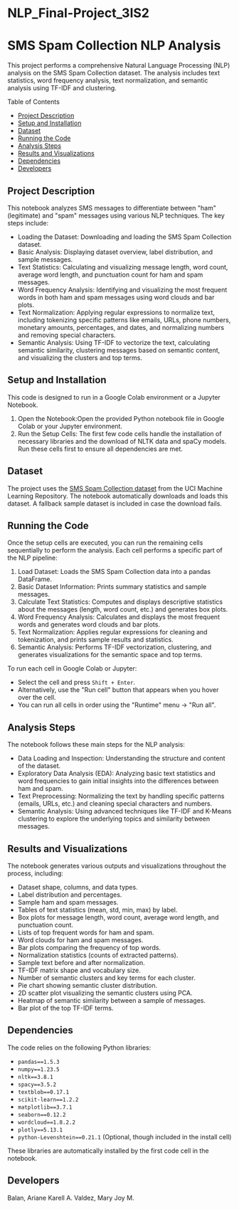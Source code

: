 # NLP_Final-Project_3IS2
# SMS Spam Collection NLP Analysis

This project performs a comprehensive Natural Language Processing (NLP) analysis on the SMS Spam Collection dataset. The analysis includes text statistics, word frequency analysis, text normalization, and semantic analysis using TF-IDF and clustering.

Table of Contents
- [Project Description](#project-description)
- [Setup and Installation](#setup-and-installation)
- [Dataset](#dataset)
- [Running the Code](#running-the-code)
- [Analysis Steps](#analysis-steps)
- [Results and Visualizations](#results-and-visualizations)
- [Dependencies](#dependencies)
- [Developers](#developers) 

## Project Description

This notebook analyzes SMS messages to differentiate between "ham" (legitimate) and "spam" messages using various NLP techniques. The key steps include:
- Loading the Dataset: Downloading and loading the SMS Spam Collection dataset.
- Basic Analysis: Displaying dataset overview, label distribution, and sample messages.
- Text Statistics: Calculating and visualizing message length, word count, average word length, and punctuation count for ham and spam messages.
- Word Frequency Analysis: Identifying and visualizing the most frequent words in both ham and spam messages using word clouds and bar plots.
- Text Normalization: Applying regular expressions to normalize text, including tokenizing specific patterns like emails, URLs, phone numbers, monetary amounts, percentages, and dates, and normalizing numbers and removing special characters.
- Semantic Analysis: Using TF-IDF to vectorize the text, calculating semantic similarity, clustering messages based on semantic content, and visualizing the clusters and top terms.

## Setup and Installation
This code is designed to run in a Google Colab environment or a Jupyter Notebook.
1.  Open the Notebook:Open the provided Python notebook file in Google Colab or your Jupyter environment.
2.  Run the Setup Cells: The first few code cells handle the installation of necessary libraries and the download of NLTK data and spaCy models. Run these cells first to ensure all dependencies are met.

## Dataset
The project uses the [SMS Spam Collection dataset](https://archive.ics.uci.edu/ml/datasets/SMS+Spam+Collection) from the UCI Machine Learning Repository. The notebook automatically downloads and loads this dataset. A fallback sample dataset is included in case the download fails.

## Running the Code
Once the setup cells are executed, you can run the remaining cells sequentially to perform the analysis. Each cell performs a specific part of the NLP pipeline:
1.  Load Dataset: Loads the SMS Spam Collection data into a pandas DataFrame.
2.  Basic Dataset Information: Prints summary statistics and sample messages.
3.  Calculate Text Statistics: Computes and displays descriptive statistics about the messages (length, word count, etc.) and generates box plots.
4.  Word Frequency Analysis: Calculates and displays the most frequent words and generates word clouds and bar plots.
5.  Text Normalization: Applies regular expressions for cleaning and tokenization, and prints sample results and statistics.
6.  Semantic Analysis: Performs TF-IDF vectorization, clustering, and generates visualizations for the semantic space and top terms.

To run each cell in Google Colab or Jupyter:
-   Select the cell and press `Shift + Enter`.
-   Alternatively, use the "Run cell" button that appears when you hover over the cell.
-   You can run all cells in order using the "Runtime" menu -> "Run all".

## Analysis Steps
The notebook follows these main steps for the NLP analysis:
-   Data Loading and Inspection: Understanding the structure and content of the dataset.
-   Exploratory Data Analysis (EDA): Analyzing basic text statistics and word frequencies to gain initial insights into the differences between ham and spam.
-   Text Preprocessing: Normalizing the text by handling specific patterns (emails, URLs, etc.) and cleaning special characters and numbers.
-   Semantic Analysis: Using advanced techniques like TF-IDF and K-Means clustering to explore the underlying topics and similarity between messages.

## Results and Visualizations
The notebook generates various outputs and visualizations throughout the process, including:
-   Dataset shape, columns, and data types.
-   Label distribution and percentages.
-   Sample ham and spam messages.
-   Tables of text statistics (mean, std, min, max) by label.
-   Box plots for message length, word count, average word length, and punctuation count.
-   Lists of top frequent words for ham and spam.
-   Word clouds for ham and spam messages.
-   Bar plots comparing the frequency of top words.
-   Normalization statistics (counts of extracted patterns).
-   Sample text before and after normalization.
-   TF-IDF matrix shape and vocabulary size.
-   Number of semantic clusters and key terms for each cluster.
-   Pie chart showing semantic cluster distribution.
-   2D scatter plot visualizing the semantic clusters using PCA.
-   Heatmap of semantic similarity between a sample of messages.
-   Bar plot of the top TF-IDF terms.

## Dependencies
The code relies on the following Python libraries:

-   `pandas==1.5.3`
-   `numpy==1.23.5`
-   `nltk==3.8.1`
-   `spacy==3.5.2`
-   `textblob==0.17.1`
-   `scikit-learn==1.2.2`
-   `matplotlib==3.7.1`
-   `seaborn==0.12.2`
-   `wordcloud==1.8.2.2`
-   `plotly==5.13.1`
-   `python-Levenshtein==0.21.1` (Optional, though included in the install cell)

These libraries are automatically installed by the first code cell in the notebook.

## Developers
Balan, Ariane Karell A.
Valdez, Mary Joy M.

